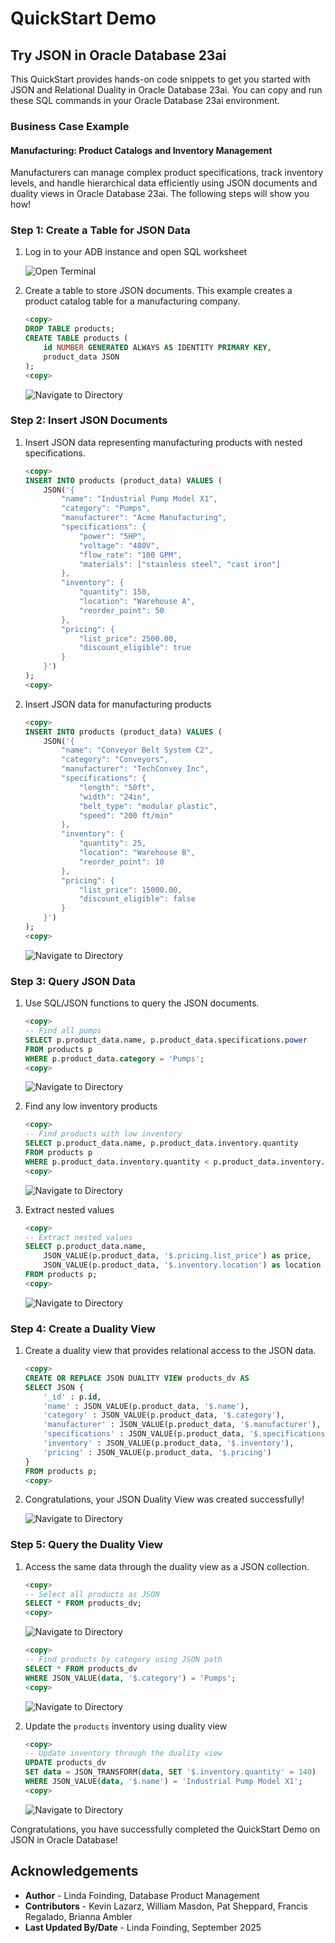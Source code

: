 # QuickStart Demo

## Try JSON in Oracle Database 23ai

This QuickStart provides hands-on code snippets to get you started with JSON and Relational Duality in Oracle Database 23ai. You can copy and run these SQL commands in your Oracle Database 23ai environment.

### Business Case Example

#### Manufacturing: Product Catalogs and Inventory Management

Manufacturers can manage complex product specifications, track inventory levels, and handle hierarchical data efficiently using JSON documents and duality views in Oracle Database 23ai. The following steps will show you how!

### Step 1: Create a Table for JSON Data

1. Log in to your ADB instance and open SQL worksheet

    ![Open Terminal](./images/json-initial.png " ")


2. Create a table to store JSON documents. This example creates a product catalog table for a manufacturing company.
    
    ```sql
    <copy>
    DROP TABLE products;
    CREATE TABLE products (
        id NUMBER GENERATED ALWAYS AS IDENTITY PRIMARY KEY,
        product_data JSON
    );
    <copy>
    ```

    ![Navigate to Directory](./images/json-create.png " ")


### Step 2: Insert JSON Documents

1. Insert JSON data representing manufacturing products with nested specifications.
    
    ```sql
    <copy>
    INSERT INTO products (product_data) VALUES (
        JSON('{
            "name": "Industrial Pump Model X1",
            "category": "Pumps",
            "manufacturer": "Acme Manufacturing",
            "specifications": {
                "power": "5HP",
                "voltage": "480V",
                "flow_rate": "100 GPM",
                "materials": ["stainless steel", "cast iron"]
            },
            "inventory": {
                "quantity": 150,
                "location": "Warehouse A",
                "reorder_point": 50
            },
            "pricing": {
                "list_price": 2500.00,
                "discount_eligible": true
            }
        }')
    );
    <copy>
    ```

2. Insert JSON data for manufacturing products
    
    ```sql
    <copy>
    INSERT INTO products (product_data) VALUES (
        JSON('{
            "name": "Conveyor Belt System C2",
            "category": "Conveyors",
            "manufacturer": "TechConvey Inc",
            "specifications": {
                "length": "50ft",
                "width": "24in",
                "belt_type": "modular plastic",
                "speed": "200 ft/min"
            },
            "inventory": {
                "quantity": 25,
                "location": "Warehouse B",
                "reorder_point": 10
            },
            "pricing": {
                "list_price": 15000.00,
                "discount_eligible": false
            }
        }')
    );
    <copy>
    ```
    ![Navigate to Directory](./images/json-run-insert1.png " ")

### Step 3: Query JSON Data

1. Use SQL/JSON functions to query the JSON documents.
    ```sql
    <copy>
    -- Find all pumps
    SELECT p.product_data.name, p.product_data.specifications.power
    FROM products p
    WHERE p.product_data.category = 'Pumps';
    <copy>
    ```
    ![Navigate to Directory](./images/json-select2.png " ")

2. Find any low inventory products
    ```sql
    <copy>
    -- Find products with low inventory
    SELECT p.product_data.name, p.product_data.inventory.quantity
    FROM products p
    WHERE p.product_data.inventory.quantity < p.product_data.inventory.reorder_point;
    <copy>
    ```
    ![Navigate to Directory](./images/json-insert-nodata.png " ")

3. Extract nested values 
    ```sql
    <copy>
    -- Extract nested values
    SELECT p.product_data.name,
        JSON_VALUE(p.product_data, '$.pricing.list_price') as price,
        JSON_VALUE(p.product_data, '$.inventory.location') as location
    FROM products p;
    <copy>
    ```
    ![Navigate to Directory](./images/json-select3.png " ")

### Step 4: Create a Duality View

1. Create a duality view that provides relational access to the JSON data.

    ```sql
    <copy>
    CREATE OR REPLACE JSON DUALITY VIEW products_dv AS
    SELECT JSON {
        '_id' : p.id,
        'name' : JSON_VALUE(p.product_data, '$.name'),
        'category' : JSON_VALUE(p.product_data, '$.category'),
        'manufacturer' : JSON_VALUE(p.product_data, '$.manufacturer'),
        'specifications' : JSON_VALUE(p.product_data, '$.specifications'),
        'inventory' : JSON_VALUE(p.product_data, '$.inventory'),
        'pricing' : JSON_VALUE(p.product_data, '$.pricing')
    }
    FROM products p;
    <copy>
    ```
2. Congratulations, your JSON Duality View was created successfully!
     
    ![Navigate to Directory](./images/json-create-dv.png " ")

### Step 5: Query the Duality View

1. Access the same data through the duality view as a JSON collection.

    ```sql
    <copy>
    -- Select all products as JSON
    SELECT * FROM products_dv;
    <copy>
    ```
    ![Navigate to Directory](./images/json-step51.png " ")

    ```sql
    <copy>
    -- Find products by category using JSON path
    SELECT * FROM products_dv
    WHERE JSON_VALUE(data, '$.category') = 'Pumps';
    <copy>
    ```
    ![Navigate to Directory](./images/json-step51.png " ")
    
2. Update the `products` inventory using duality view
    ```sql
    <copy>
    -- Update inventory through the duality view
    UPDATE products_dv
    SET data = JSON_TRANSFORM(data, SET '$.inventory.quantity' = 140)
    WHERE JSON_VALUE(data, '$.name') = 'Industrial Pump Model X1';
    <copy>
    ```
    ![Navigate to Directory](./images/json-final.png " ")

Congratulations, you have successfully completed the QuickStart Demo on JSON in Oracle Database!

## Acknowledgements
* **Author** - Linda Foinding, Database Product Management
* **Contributors** - Kevin Lazarz, William Masdon, Pat Sheppard, Francis Regalado, Brianna Ambler
* **Last Updated By/Date** - Linda Foinding, September 2025
